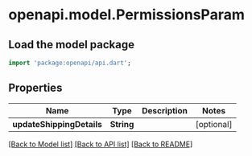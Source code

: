 # openapi.model.PermissionsParam

## Load the model package
```dart
import 'package:openapi/api.dart';
```

## Properties
Name | Type | Description | Notes
------------ | ------------- | ------------- | -------------
**updateShippingDetails** | **String** |  | [optional] 

[[Back to Model list]](../README.md#documentation-for-models) [[Back to API list]](../README.md#documentation-for-api-endpoints) [[Back to README]](../README.md)


